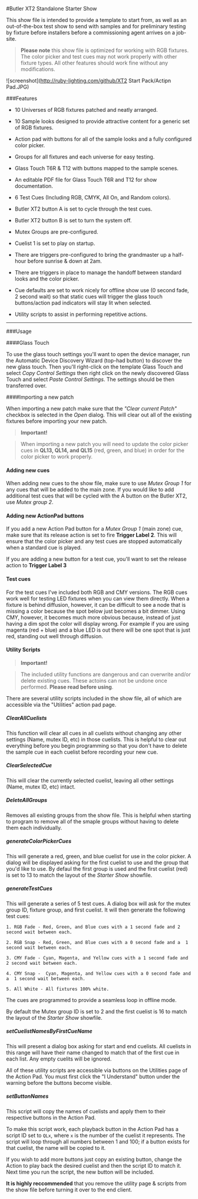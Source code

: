 #Butler XT2 Standalone Starter Show

This show file is intended to provide a template to start from, as well as an out-of-the-box test show to send with samples and for preliminary testing by fixture before installers before a commissioning agent arrives on a job-site.



>**Please note** this show file is optimized for working with RGB fixtures. The color picker and test cues may not work properly with other fixture types. All other features should work fine without any modifications.

![screenshot](http://ruby-lighting.com/github/XT2 Start Pack/Actipn Pad.JPG)

###Features

 - 10 Universes of RGB fixtures patched and neatly arranged.

 - 10 Sample looks designed to provide attractive content for a generic set of RGB fixtures.

 - Action pad with buttons for all of the sample looks and a fully configured color picker.

 - Groups for all fixtures and each universe for easy testing.

 - Glass Touch T6R & T12 with buttons mapped to the sample scenes.

 - An editable PDF file for Glass Touch T6R and T12 for show documentation.

 - 6 Test Cues (Including RGB, CMYK, All On, and Random colors). 

 - Butler XT2 button A is set to cycle through the test cues.

 - Butler XT2 button B is set to turn the system off.

 - Mutex Groups are pre-configured.

 - Cuelist 1 is set to play on startup.

 - There are triggers pre-configured to bring the grandmaster up a half-hour before sunrise & down at 2am.

 - There are triggers in place to manage the handoff between standard looks and the color picker.

 - Cue defaults are set to work nicely for offline show use (0 second fade, 2 second wait) so that static cues will trigger the glass touch buttons/action pad indicators will stay lit when selected.

 - Utility scripts to assist in performing repetitive actions.

 ---

 



###Usage



####Glass Touch



To use the glass touch settings you'll want to open the device manager, run the Automatic Device Discovery Wizard (top-had button) to discover the new glass touch. Then you'll right-click on the template Glass Touch and select _Copy Control Settings_ then right click on the newly discovered Glass Touch and select _Paste Control Settings_. The settings should be then transferred over.



####Importing a new patch



When importing a new patch make sure that the _"Clear current Patch"_ checkbox is selected in the _Open_ dialog. This will clear out all of the existing fixtures before importing your new patch. 



>**Important!**

>When importing a new patch you will need to update the color picker cues in **QL13, QL14, and QL15** (red, green, and blue) in order for the color picker to work properly.



#### Adding new cues

When adding new cues to the show file, make sure to use _Mutex Group 1_ for any cues that will be added to the main zone. If you would like to add additional test cues that will be cycled with the A button on the Butler XT2, use _Mutex group 2_. 



#### Adding new ActionPad buttons

If you add a new Action Pad button for a _Mutex Group 1_ (main zone) cue, make sure that its release action is set to fire **Trigger Label 2**. This will ensure that the color picker and any test cues are stopped automatically when a standard cue is played.



If you are adding a new button for a test cue, you'll want to set the release action to **Trigger Label 3**



#### Test cues

For the test cues I've included both RGB and CMY versions. The RGB cues work well for testing LED fixtures when you can view them directly. When a fixture is behind diffusion, however, it can be difficult to see a node that is missing a color because the spot below just becomes a bit dimmer. Using CMY, however, it becomes much more obvious because, instead of just having a dim spot the color will display wrong. For example if you are using magenta (red + blue) and a blue LED is out there will be one spot that is just red, standing out well through diffusion. 



####  Utility Scripts

>**Important!**

>The included utility functions are dangerous and can overwrite and/or delete existing cues. These actoins can not be undone once performed. **Please read before using**.



There are several utility scripts included in the show file, all of which are accessible via the "Utilities" action pad page. 



##### ClearAllCuelists

This function will clear all cues in all cuelists without changing any other settings  (Name, mutex ID, etc) in those cuelists. This is helpful to clear out everything before you begin programming so that you don't have to delete the sample cue in each cuelist before recording your new cue. 



##### ClearSelectedCue

This will clear the currently selected cuelist, leaving all other settings (Name, mutex ID, etc) intact. 



##### DeleteAllGroups

Removes all existing groups from the show file. This is helpful when starting to program to remove all of the smaple groups without having to delete them each individually.



##### generateColorPickerCues

This will generate a red, green, and blue cuelist for use in the color picker. A dialog will be displayed asking for the first cuelist to use and the group that you'd like to use. By defaul the first group is used and the first cuelist (red) is set to 13 to match the layout of the *Starter Show* showfile.



##### generateTestCues

This will generate a series of 5 test cues. A dialog box will ask for the mutex group ID, fixture group, and first cuelist. It will then generate the following test cues:

	1. RGB Fade - Red, Green, and Blue cues with a 1 second fade and 2 second wait between each.

	2. RGB Snap - Red, Green, and Blue cues with a 0 second fade and a  1 second wait between each.

	3. CMY Fade - Cyan, Magenta, and Yellow cues with a 1 second fade and 2 second wait between each.

	4. CMY Snap -  Cyan, Magenta, and Yellow cues with a 0 second fade and a  1 second wait between each.

	5. All White - All fixtures 100% white. 



The cues are programmed to provide a seamless loop in offline mode.



By default the Mutex group ID is set to 2 and the first cuelist is 16 to match the layout of the *Starter Show* showfile.


##### setCuelistNamesByFirstCueName
This will present a dialog box asking for start and end cuelists. All cuelists in this range will have their name changed to match that of the first cue in each list. Any empty cuelits will be ignored. 


All of these utility scripts are accessible via buttons on the Utilities page of the Action Pad. You must first click the "I Understand" button under the warning before the buttons become visible.

##### setButtonNames
This script will copy the names of cuelists and apply them to their respective buttons in the Action Pad. 

To make this script work, each playback button in the Action Pad has a script ID set to `QLx`, where `x` is the number of the cuelist it represents. The script will loop through all numbers between 1 and 100; if a button exists for that cuelist, the name will be copied to it.

If you wish to add more buttons just copy an existing button, change the Action to play back the desired cuelist and then the script ID to match it. Next time you run the script, the new button will be included.




**It is highly reccommended** that you remove the utility page & scripts from the show file before turning it over to the end client.

 





